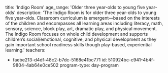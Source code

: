 title: 'Indigo Room'
age_range: 'Older three year-olds to young five year-olds'
description: 'The Indigo Room is for older three year-olds to young five year-olds. Classroom curriculum is emergent—based on the interests of the children and encompasses all learning areas including literacy, math, sensory, science, block play, art, dramatic play, and physical movement. The Indigo Room focuses on whole child development and supports children’s social/emotional, cognitive, and physical development as they gain important school readiness skills though play-based, experiential learning.'
teachers:
  - faebe213-d4df-48c2-b7dc-5168e41bc771
id: 510924bc-c941-4b4f-9804-4ab64e0ce502
program-type: day-program
